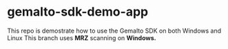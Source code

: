 # gemalto-sdk-demo-app

This repo is demostrate how to use the Gemalto SDK on both Windows and Linux
This branch uses **MRZ** scanning on **Windows.**
